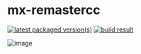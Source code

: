 # mx-remastercc

[![latest packaged version(s)](https://repology.org/badge/latest-versions/mx-remastercc.svg)](https://repology.org/project/mx-remastercc/versions)
[![build result](https://build.opensuse.org/projects/home:mx-packaging/packages/mx-remastercc/badge.svg?type=default)](https://software.opensuse.org//download.html?project=home%3Amx-packaging&package=mx-remastercc)

![image](https://github.com/MX-Linux/mx-remastercc/assets/418436/a2489b37-f0b5-45cc-ab26-cb92b49f8a94)
